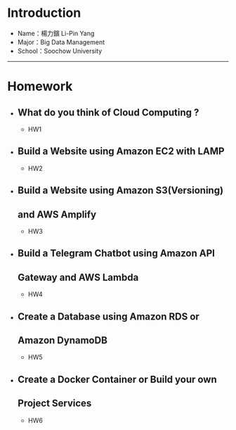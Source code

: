# Introduction
* Name：楊力鑌 Li-Pin Yang
* Major：Big Data Management
* School：Soochow University
---
# Homework
  + ## What do you think of Cloud Computing ?
    * HW1
  + ## Build a Website using Amazon EC2 with LAMP
    * HW2
  + ## Build a Website using Amazon S3(Versioning)
    ## and AWS Amplify
    * HW3
  + ## Build a Telegram Chatbot using Amazon API
    ## Gateway and AWS Lambda
    * HW4
  + ## Create a Database using Amazon RDS or
    ## Amazon DynamoDB
    * HW5
  + ## Create a Docker Container or Build your own
    ## Project Services
    * HW6
